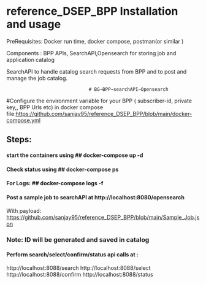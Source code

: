 # reference_DSEP_BPP Installation and usage

PreRequisites: Docker run time, docker compose, postman(or similar ) 

Components : BPP APIs, SearchAPI,Opensearch for storing job and application catalog

SearchAPI to handle catalog search requests from BPP and to post and manage the job catalog.

                                  # BG→BPP→searchAPI→Opensearch 



#Configure the environment variable for your BPP ( subscriber-id, private key,, BPP Urls etc)  in docker compose file:https://github.com/sanjay95/reference_DSEP_BPP/blob/main/docker-compose.yml


## Steps: 

#### start the containers using 	## docker-compose up -d 
#### Check status using 	## docker-compose ps 
#### For Logs:  ## docker-compose logs -f 
#### Post a sample job to searchAPI at http://localhost:8080/opensearch
With payload: https://github.com/sanjay95/reference_DSEP_BPP/blob/main/Sample_Job.json
### Note: ID will be generated and saved in catalog
 
#### Perform search/select/confirm/status api calls at : 
http://localhost:8088/search
http://localhost:8088/select
http://localhost:8088/confirm
http://localhost:8088/status

